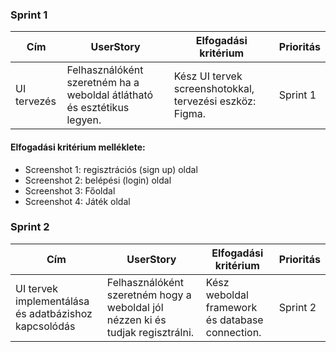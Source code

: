 ### Sprint 1
| Cím | UserStory | Elfogadási kritérium|Prioritás|
|-----|-----------|---------------------|---------|
|UI tervezés| Felhasználóként szeretném ha a weboldal átlátható és esztétikus legyen.| Kész UI tervek screenshotokkal, tervezési eszköz: Figma.|Sprint 1|

#### Elfogadási kritérium melléklete:
- Screenshot 1: regisztrációs (sign up) oldal
- Screenshot 2: belépési (login) oldal
- Screenshot 3: Főoldal
- Screenshot 4: Játék oldal

### Sprint 2
| Cím | UserStory | Elfogadási kritérium|Prioritás|
|-----|-----------|---------------------|---------|
|UI tervek implementálása és adatbázishoz kapcsolódás| Felhasználóként szeretném hogy a weboldal jól nézzen ki és tudjak regisztrálni.| Kész weboldal framework és database connection.|Sprint 2|
